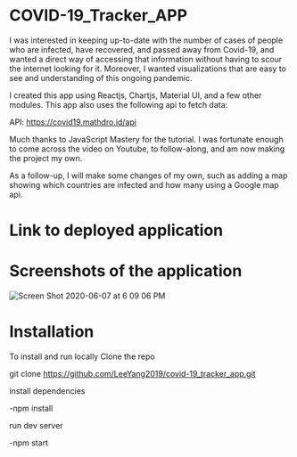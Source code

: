 # COVID-19_Tracker_APP

I was interested in keeping up-to-date with the number of cases of people who are infected, have recovered, and passed away from Covid-19, and wanted a direct way of accessing that information without having to scour the internet looking for it. Moreover, I wanted visualizations that are easy to see and understanding of this ongoing pandemic.

I created this app using Reactjs, Chartjs, Material UI, and a few other modules. This app also uses the following api to fetch data:

API: https://covid19.mathdro.id/api

Much thanks to JavaScript Mastery for the tutorial. I was fortunate enough to come across the video on Youtube, to follow-along, and am now making the project my own.

As a follow-up, I will make some changes of my own, such as adding a map showing which countries are infected and how many using a Google map api.

# Link to deployed application 

# Screenshots of the application

![Screen Shot 2020-06-07 at 6 09 06 PM](https://user-images.githubusercontent.com/46943342/83981230-0c46c680-a8ea-11ea-97ba-7cbbf85db292.png)

# Installation

To install and run locally
Clone the repo

git clone https://github.com/LeeYang2019/covid-19_tracker_app.git

install dependencies

-npm install

run dev server

-npm start
